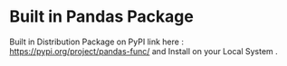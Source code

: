 # Built in Pandas Package 
Built in Distribution Package on PyPI link here : https://pypi.org/project/pandas-func/ and Install on your Local System . 
